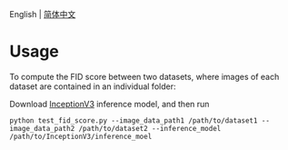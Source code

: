 English | [简体中文](./README.md)

# Usage

To compute the FID score between two datasets, where images of each dataset are contained in an individual folder:

Download [InceptionV3](https://paddlegan.bj.bcebos.com/InceptionV3.pdparams) inference model, and then run
```
python test_fid_score.py --image_data_path1 /path/to/dataset1 --image_data_path2 /path/to/dataset2 --inference_model /path/to/InceptionV3/inference_moel
```
